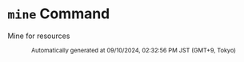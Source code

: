 # `mine` Command

Mine for resources

<div align="center"><sub>Automatically generated at 09/10/2024, 02:32:56 PM JST (GMT+9, Tokyo)</sub></div>